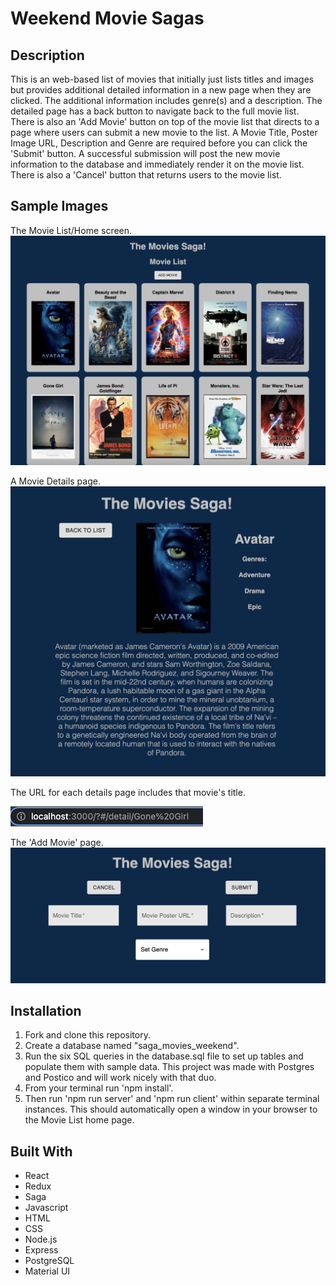 # Weekend Movie Sagas

## Description

This is an web-based list of movies that initially just lists titles and images but provides additional detailed information in a new page when they are clicked. The additional information includes genre(s) and a description. The detailed page has a back button to navigate back to the full movie list. There is also an 'Add Movie' button on top of the movie list that directs to a page where users can submit a new movie to the list. A Movie Title, Poster Image URL, Description and Genre are required before you can click the 'Submit' button. A successful submission will post the new movie information to the database and immediately render it on the movie list. There is also a 'Cancel' button that returns users to the movie list. 

## Sample Images

The Movie List/Home screen.
![Alt text](public/images/MovieList.png)

A Movie Details page.
![Alt text](public/images/Details.png)

The URL for each details page includes that movie's title.

![Alt text](public/images/URLbar.png)

The 'Add Movie' page.
![Alt text](public/images/AddMovie.png)

## Installation
1. Fork and clone this repository.
2. Create a database named "saga_movies_weekend".
3. Run the six SQL queries in the database.sql file to set up tables and populate them with sample data. This project was made with Postgres and Postico and will work nicely with that duo.
4. From your terminal run 'npm install'.
5. Then run 'npm run server' and 'npm run client' within separate terminal instances. This should automatically open a window in your browser to the Movie List home page.

## Built With
- React
- Redux
- Saga
- Javascript
- HTML
- CSS
- Node.js
- Express
- PostgreSQL
- Material UI